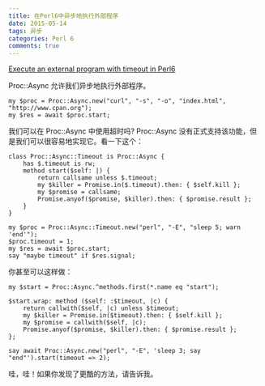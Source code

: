 ```yaml
---
title: 在Perl6中异步地执行外部程序
date: 2015-05-14
tags: 异步
categories: Perl 6
comments: true
---
```


[Execute an external program with timeout in Perl6](http://ks0608.hatenablog.com/entry/2016/05/17/001826)

Proc::Async 允许我们异步地执行外部程序。

```perl6
my $proc = Proc::Async.new("curl", "-s", "-o", "index.html", "http://www.cpan.org");
my $res = await $proc.start;
```

我们可以在 Proc::Async 中使用超时吗? Proc::Async 没有正式支持该功能，但是我们可以很容易地实现它。看一下这个：

```perl6
class Proc::Async::Timeout is Proc::Async {
    has $.timeout is rw;
    method start($self: |) {
        return callsame unless $.timeout;
        my $killer = Promise.in($.timeout).then: { $self.kill };
        my $promise = callsame;
        Promise.anyof($promise, $killer).then: { $promise.result };
    }
}

my $proc = Proc::Async::Timeout.new("perl", "-E", "sleep 5; warn 'end'");
$proc.timeout = 1;
my $res = await $proc.start;
say "maybe timeout" if $res.signal;
```

你甚至可以这样做：

```perl6
my $start = Proc::Async.^methods.first(*.name eq "start");

$start.wrap: method ($self: :$timeout, |c) {
    return callwith($self, |c) unless $timeout;
    my $killer = Promise.in($timeout).then: { $self.kill };
    my $promise = callwith($self, |c);
    Promise.anyof($promise, $killer).then: { $promise.result };
};

say await Proc::Async.new("perl", "-E", 'sleep 3; say "end"').start(timeout => 2);
```

哇，哇！如果你发现了更酷的方法，请告诉我。
